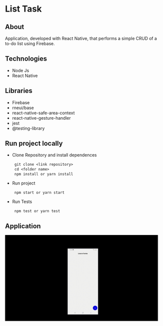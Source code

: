# List Task

## About

Application, developed with React Native, that performs a simple CRUD of a to-do list using Firebase.

## Technologies

- Node Js
- React Native

## Libraries

- Firebase
- rneui/base
- react-native-safe-area-context
- react-native-gesture-handler
- jest
- @testing-library

## Run project locally

- Clone Repository and install dependences

       git clone <link repository>
       cd <folder name>
       npm install or yarn install

- Run project

       npm start or yarn start

- Run Tests

       npm test or yarn test

## Application

![conversation-gif](./images/List-Task.gif)
